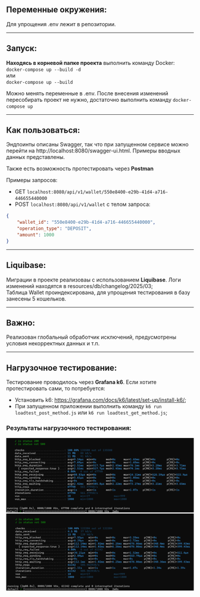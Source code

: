 ## Переменные окружения:
Для упрощения .env лежит в репозитории.
***
## Запуск:
**Находясь  в корневой папке проекта** выполнить команду Docker:
<br>
`docker-compose up --build -d`
<br>
или
<br>
`docker-compose up --build`

Можно менять переменные в .env. После внесения изменений пересобирать проект не нужно, достаточно выполнить команду `docker-compose up`

***
## Как пользоваться:
Эндпоинты описаны Swagger, так что при запущенном сервисе можно перейти на
http://localhost:8080/swagger-ui.html. Примеры вводных данных представлены.

Также есть возможность протестировать через **Postman**

Примеры запросов:
* GET `localhost:8080/api/v1/wallet/550e8400-e29b-41d4-a716-446655440000`
* POST `localhost:8080/api/v1/wallet` с телом запроса: <br> 
```json
{
    "wallet_id": "550e8400-e29b-41d4-a716-446655440000",
    "operation_type": "DEPOSIT",
    "amount": 1000
}
```

***
## Liquibase:
Миграции в проекте реализоваы с использованием **Liquibase**. Логи изменений находятся в resources/db/changelog/2025/03;
<br>
Таблица Wallet проиндексирована, для упрощения тестирования в базу занесены 5 кошельков.

***
## Важно:
Реализован глобальный обработчик исключений, предусмотрены условия некорректных данных и т.п.

***
## Нагрузочное тестирование:
Тестирование проводилось через **Grafana k6**. Если хотите протестировать сами, то потребуется:
* Установить k6: https://grafana.com/docs/k6/latest/set-up/install-k6/;
* При запущенном приложении выполнить команду `k6 run loadtest_post_method.js` или `k6 run loadtest_get_method.js`;

### Результаты нагрузочного тестирования:
![img.png](image/get_load_test.png)
![img.png](image/post_load_test.png)
